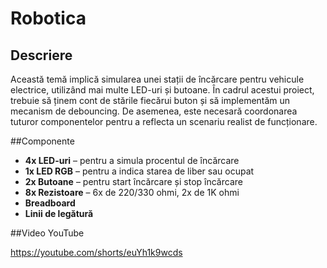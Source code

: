 # Robotica

## Descriere

Această temă implică simularea unei stații de încărcare pentru vehicule electrice, utilizând mai multe LED-uri și butoane. În cadrul acestui proiect, trebuie să ținem cont de stările fiecărui buton și să implementăm un mecanism de debouncing. De asemenea, este necesară coordonarea tuturor componentelor pentru a reflecta un scenariu realist de funcționare.

##Componente

- **4x LED-uri** – pentru a simula procentul de încărcare
- **1x LED RGB** – pentru a indica starea de liber sau ocupat
- **2x Butoane** – pentru start încărcare și stop încărcare
- **8x Rezistoare** – 6x de 220/330 ohmi, 2x de 1K ohmi
- **Breadboard**
- **Linii de legătură**

##Video YouTube

https://youtube.com/shorts/euYh1k9wcds
